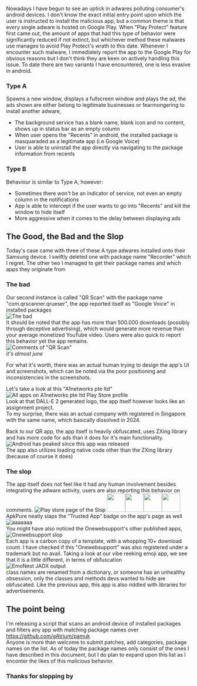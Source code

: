 Nowadays I have begun to see an uptick in adwares polluting consumer's android devices. I don't know the exact initial entry point upon which the user is instructed to install the malicious app, but a common theme is that every single adware is hosted on Google Play.
When "Play Protect" feature first came out, the amount of apps that had this type of behavior were significantly reduced if not extinct, but whichever method these malwares use manages to avoid Play Protect's wrath to this date.
Whenever I encounter such malware, I immediately report the app to the Google Play for obvious reasons but I don't think they are keen on actively handling this issue.
To date there are two variants I have encountered, one is less evasive in android.

### Type A

Spawns a new window, displays a fullscreen window and plays the ad, the ads shown are either belong to legitimate businesses or fearmongering to install another adware,

* The background service has a blank name, blank icon and no content, shows up in status bar as an empty column
* When user opens the "Recents" in android, the installed package is masquaraded as a legitimate app (i.e Google Voice)
* User is able to uninstall the app directly via navigating to the package information from recents

### Type B
Behaviour is similar to Type A, however:
* Sometimes there won't be an indicator of service, not even an empty column in the notifications
* App is able to intercept if the user wants to go into "Recents" and kill the window to hide itself
* More aggressive when it comes to the delay between displaying ads


## The Good, the Bad and the Slop
Today's case came with three of these A type adwares installed onto their Samsung device. I swiftly deleted one with package name "Recorder" which I regret. The other two I managed to get their package names and which apps they originate from

### The bad
Our second instance is called "QR Scan" with the package name "com.qrscanner.qrueser", the app reported itself as "Google Voice" in installed packages
</br>
![The bad](AW000_B0.png)
</br>
It should be noted that the app has more than 500.000 downloads (possibly through deceptive advertising), which would generate more revenue than your average monetized YouTube video. Users were also quick to report this behavior yet the app remains.
</br>
![Comments of "QR Scan"](AW000_B1.png)</br>
_it's almost june_

For what it's worth, there was an actual human trying to design the app's UI and screenshots, which can be noted via the poor positioning and inconsistencies in the screenshots.

Let's take a look at this "A1networks pte ltd"
</br>
![All apps on A1networks pte ltd Play Store profile](AW000_B2.png)
</br>
Look at that DALL-E 2 generated logo, the app itself however looks like an assignment project. </br>
To my surprise, there was an actual company with registered in Singapore with the same name, which basically dissolved in 2024.

Back to our QR app, the app itself is heavily obfuscated, uses ZXing library and has more code for ads than it does for it's main functionality.
</br>
![Android has peaked since this app was released](AW000_B3.png)
</br>
The app also utilizes loading native code other than the ZXing library (because of course it does)
### The slop

The app itself does not feel like it had any human involvement besides integrating the adware activity, users are also reporting this behavior on comments.
![Play store page of the Slop](AW000_S0.png)
<img src="AW000_S1.png" width=50><img src="AW000_S1.png" width=50><img src="AW000_S1.png" width=50><img src="AW000_S1.png" width=50>
</br>
ApkPure neatly slaps the "Trusted App" badge on the app's page as well
</br>
![aaaaaaa](AW000_S2.png)
</br>
You might have also noticed the Onewebsupport's other published apps,
</br>
![Onewebsupport slop](AW000_S3.png)
</br>
Each app is a carbon copy of a template, with a whopping 10+ download count. I have checked if this "Onewebsupport" was also registered under a trademark but no avail.
Taking a look at our vibe reeking emoji app, we see that it is a little different, in terms of obfuscation
</br>
![EmoNest JADX output](AW000_S4.png)
</br>
class names are renamed from a dictionary, or someone has an unhealthy obsession, only the classes and methods devs wanted to hide are obfuscated. Like the previous app, this app is also riddled with libraries for advertisements.

## The point being
I'm releasing a script that scans an android device of installed packages and filters any app with matching package names over https://github.com/gAtrium/pamuk
</br>
Anyone is more than welcome to submit patches, add categories, package names on the list. As of today the package names only consist of the ones I have described in this document, but I do plan to expand upon this list as I enconter the likes of this malicious behavior.

### Thanks for slopping by